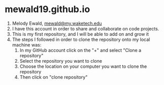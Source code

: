 # mewald19.github.io
1. Melody Ewald, mewald@my.waketech.edu
2. I have this account in order to share and collaborate on code projects.
3. This is my first repository, and I will be able to add on and grow it
4.  The steps I followed in order to clone the repository onto my local machine was:
	1. In my GitHub account click on the "+" and select "Clone a repository"
	2. Select the repository you want to clone
	3. Choose the location on your computer you want to clone the repository
	4. Then click on "clone repository"